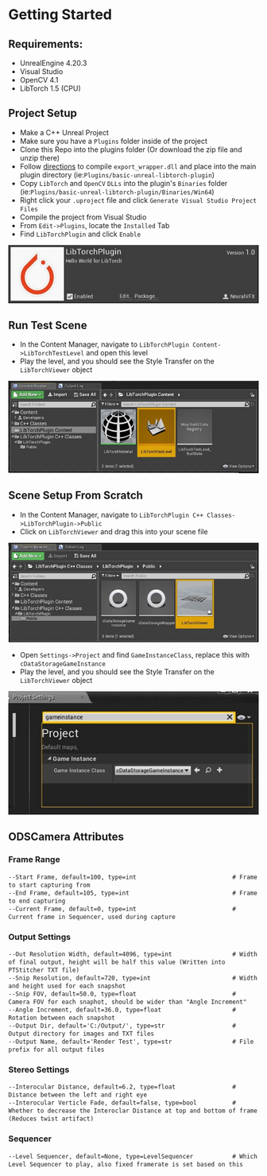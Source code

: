 
# Getting Started

## Requirements:
- UnrealEngine 4.20.3
- Visual Studio
- OpenCV 4.1
- LibTorch 1.5 (CPU)


## Project Setup

- Make a C++ Unreal Project 
- Make sure you have a `Plugins` folder inside of the project
- Clone this Repo into the plugins folder (Or download the zip file and unzip there)
- Follow [directions](https://github.com/NeuralVFX/basic-libtorch-dll ) to compile `export_wrapper.dll` and place into the main plugin directory (ie:`Plugins/basic-unreal-libtorch-plugin`)
- Copy `LibTorch` and `OpenCV` `DLLs` into the plugin's `Binaries` folder (ie:`Plugins/basic-unreal-libtorch-plugin/Binaries/Win64`)
- Right click your `.uproject` file and click `Generate Visual Studio Project Files`
- Compile the project from Visual Studio
- From `Edit->Plugins`, locate the `Installed` Tab
- Find `LibTorchPlugin` and click `Enable`

![](Images/plugin_a.jpg)


## Run Test Scene

- In the Content Manager, navigate to `LibTorchPlugin Content->LibTorchTestLevel` and open this level
- Play the level, and you should see the Style Transfer on the `LibTorchViewer` object

![](Images/level.jpg)


## Scene Setup From Scratch

- In the Content Manager, navigate to `LibTorchPlugin C++ Classes->LibTorchPlugin->Public`
- Click on `LibTorchViewer` and drag this into your scene file

![](Images/viewer.jpg)

- Open `Settings->Project` and find `GameInstanceClass`, replace this with `cDataStorageGameInstance`
- Play the level, and you should see the Style Transfer on the `LibTorchViewer` object

![](Images/project_settings.jpg)





## ODSCamera Attributes

### Frame Range
```
--Start Frame, default=100, type=int                           # Frame to start capturing from
--End Frame, default=105, type=int                             # Frame to end capturing
--Current Frame, default=0, type=int                           # Current frame in Sequencer, used during capture
```
### Output Settings
```
--Out Resolution Width, default=4096, type=int                 # Width of final output, height will be half this value (Written into PTStitcher TXT file)
--Snip Resolution, default=720, type=int                       # Width and height used for each snapshot
--Snip FOV, default=50.0, type=float                           # Camera FOV for each snaphot, should be wider than "Angle Increment"
--Angle Increment, default=36.0, type=float                    # Rotation between each snapshot
--Output Dir, default='C:/Output/', type=str                   # Output directory for images and TXT files
--Output Name, default='Render Test', type=str                 # File prefix for all output files
```
### Stereo Settings
```
--Interocular Distance, default=6.2, type=float                # Distance between the left and right eye
--Interocular Verticle Fade, default=false, type=bool          # Whether to decrease the Interoclar Distance at top and bottom of frame (Reduces twist artifact)
```
### Sequencer
```
--Level Sequencer, default=None, type=LevelSequencer           # Which Level Sequencer to play, also fixed framerate is set based on this
```
